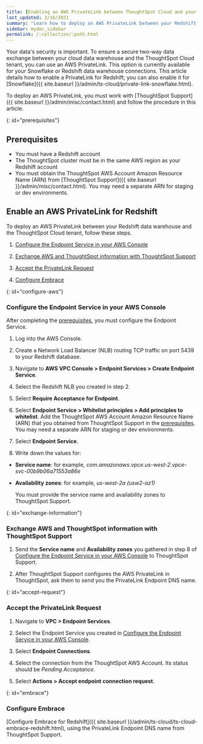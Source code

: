 ```yaml
---
title: [Enabling an AWS PrivateLink between ThoughtSpot Cloud and your Redshift data warehouse]
last_updated: 3/16/2021
summary: "Learn how to deploy an AWS PrivateLink between your Redshift data warehouse and the ThoughtSpot Cloud tenant."
sidebar: mydoc_sidebar
permalink: /:collection/:path.html
---
```

Your data's security is important. To ensure a secure two-way data exchange between your cloud data warehouse and the ThoughtSpot Cloud tenant, you can use an AWS PrivateLink. This option is currently available for your Snowflake or Redshift data warehouse connections. This article details how to enable a PrivateLink for Redshift; you can also enable it for [Snowflake]({{ site.baseurl }}/admin/ts-cloud/private-link-snowflake.html).

To deploy an AWS PrivateLink, you must work with [ThoughtSpot Support]({{ site.baseurl }}/admin/misc/contact.html) and follow the procedure in this article.

{: id="prerequisites"}
## Prerequisites
- You must have a Redshift account
- The ThoughtSpot cluster must be in the same AWS region as your Redshift account
- You must obtain the ThoughtSpot AWS Account Amazon Resource Name (ARN) from [ThoughtSpot Support]({{ site.baseurl }}/admin/misc/contact.html). You may need a separate ARN for staging or dev environments.

## Enable an AWS PrivateLink for Redshift
To deploy an AWS PrivateLink between your Redshift data warehouse and the ThoughtSpot Cloud tenant, follow these steps.

1. [Configure the Endpoint Service in your AWS Console](#configure-aws)

3. [Exchange AWS and ThoughtSpot information with ThoughtSpot Support](#exchange-information)

4. [Accept the PrivateLink Request](#accept-request)

4. [Configure Embrace](#embrace)

{: id="configure-aws"}
### Configure the Endpoint Service in your AWS Console
After completing the [prerequisites](#prerequisites), you must configure the Endpoint Service.

1. Log into the AWS Console.

2. Create a Network Load Balancer (NLB) routing TCP traffic on port 5439 to your Redshift database.

1. Navigate to **AWS VPC Console > Endpoint Services > Create Endpoint Service**.

2. Select the Redshift NLB you created in step 2.

5. Select **Require Acceptance for Endpoint**.

6. Select **Endpoint Service > Whitelist principles > Add principles to whitelist**. Add the ThoughtSpot AWS Account Amazon Resource Name (ARN) that you obtained from ThoughtSpot Support in the [prerequisites](#prerequisites). You may need a separate ARN for staging or dev environments.

7. Select **Endpoint Service**.

8. Write down the values for:

* **Service name**: for example, *com.amazonaws.vpce.us-west-2.vpce-svc-00b9b06a71553a86e*

* **Availability zones**: for example, *us-west-2a (usw2-az1)*

    You must provide the service name and availability zones to ThoughtSpot Support.

{: id="exchange-information"}
### Exchange AWS and ThoughtSpot information with ThoughtSpot Support
1. Send the **Service name** and **Availability zones** you gathered in step 8 of [Configure the Endpoint Service in your AWS Console](#configure-aws) to ThoughtSpot Support.

2. After ThoughtSpot Support configures the AWS PrivateLink in ThoughtSpot, ask them to send you the PrivateLink Endpoint DNS name.

{: id="accept-request"}
### Accept the PrivateLink Request
1. Navigate to **VPC > Endpoint Services**.

2. Select the Endpoint Service you created in [Configure the Endpoint Service in your AWS Console](#configure-aws).

3. Select **Endpoint Connections**.

4. Select the connection from the ThoughtSpot AWS Account. Its status should be *Pending Acceptance*.

5. Select **Actions > Accept endpoint connection request**.

{: id="embrace"}
### Configure Embrace
[Configure Embrace for Redshift]({{ site.baseurl }}/admin/ts-cloud/ts-cloud-embrace-redshift.html), using the PrivateLink Endpoint DNS name from ThoughtSpot Support.
